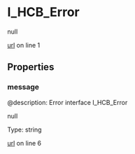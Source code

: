 # I_HCB_Error

null 

[url](https://github.com/devramsean0/hcb.js/blob/e059d62/src/api_schemas/error.ts#L1) on line 1  

## Properties
### message
@description: Error interface
 I_HCB_Error 

null 

Type: string  

[url](https://github.com/devramsean0/hcb.js/blob/e059d62/src/api_schemas/error.ts#L6) on line 6  
